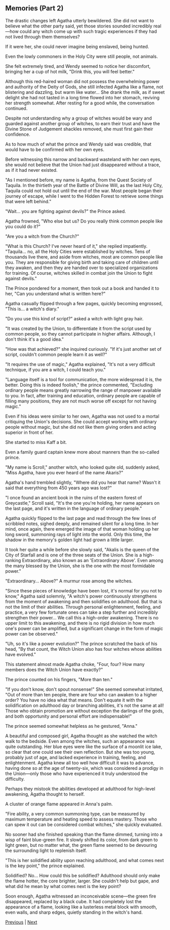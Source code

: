 ## Memories (Part 2)
The drastic changes left Agatha utterly bewildered. She did not want to believe what the other party said, yet those stories sounded incredibly real—how could any witch come up with such tragic experiences if they had not lived through them themselves?

If it were her, she could never imagine being enslaved, being hunted.

Even the lowly commoners in the Holy City were still people, not animals.

She felt extremely tired, and Wendy seemed to notice her discomfort, bringing her a cup of hot milk, "Drink this, you will feel better."

Although this red-haired woman did not possess the overwhelming power and authority of the Deity of Gods, she still infected Agatha like a flame, not blistering and dazzling, but warm like water... She drank the milk, as if sweet delight she had not tasted in a long time flowed into her stomach, reviving her strength somewhat. After resting for a good while, the conversation continued.

Despite not understanding why a group of witches would be wary and guarded against another group of witches, to earn their trust and have the Divine Stone of Judgement shackles removed, she must first gain their confidence.

As to how much of what the prince and Wendy said was credible, that would have to be confirmed with her own eyes.

Before witnessing this narrow and backward wasteland with her own eyes, she would not believe that the Union had just disappeared without a trace, as if it had never existed.

"As I mentioned before, my name is Agatha, from the Quest Society of Taquila. In the thirtieth year of the Battle of Divine Will, as the last Holy City, Taquila could not hold out until the end of the war. Most people began their journey of escape, while I went to the Hidden Forest to retrieve some things that were left behind."



"Wait... you are fighting against devils?" the Prince asked.

Agatha frowned, "Who else but us? Do you really think common people like you could do it?"

"Are you a witch from the Church?"

"What is this Church? I've never heard of it," she replied impatiently. "Taquila... no, all the Holy Cities were established by witches. Tens of thousands live there, and aside from witches, most are common people like you. They are responsible for giving birth and taking care of children until they awaken, and then they are handed over to specialized organizations for training. Of course, witches skilled in combat join the Union to fight against devils."

The Prince pondered for a moment, then took out a book and handed it to her, "Can you understand what is written here?"

Agatha casually flipped through a few pages, quickly becoming engrossed, "This is... a witch's diary."

"Do you use this kind of script?" asked a witch with light gray hair.

"It was created by the Union, to differentiate it from the script used by common people, so they cannot participate in higher affairs. Although, I don't think it's a good idea."

"How was that achieved?" she inquired curiously. "If it's just another set of script, couldn't common people learn it as well?"



"It requires the use of magic," Agatha explained, "It's not a very difficult technique, if you are a witch, I could teach you."

"Language itself is a tool for communication, the more widespread it is, the better. Doing this is indeed foolish," the prince commented, "Excluding ordinary people means greatly narrowing the range of manpower available to you. In fact, after training and education, ordinary people are capable of filling many positions, they are not much worse off except for not having magic."

Even if his ideas were similar to her own, Agatha was not used to a mortal critiquing the Union's decisions. She could accept working with ordinary people without magic, but she did not like them giving orders and acting superior in front of her.

She started to miss Kaff a bit.

Even a family guard captain knew more about manners than the so-called prince.

"My name is Scroll," another witch, who looked quite old, suddenly asked, "Miss Agatha, have you ever heard of the name Akaris?"

Agatha's hand trembled slightly, "Where did you hear that name? Wasn't it said that everything from 450 years ago was lost?"

"I once found an ancient book in the ruins of the eastern forest of Greycastle," Scroll said, "It's the one you're holding, her name appears on the last page, and it's written in the language of ordinary people."

Agatha quickly flipped to the last page and read through the few lines of scribbled notes, sighed deeply, and remained silent for a long time. In her mind, once again, there emerged the image of that woman holding up her long sword, summoning rays of light into the world. Only this time, the shadow in the memory's golden light had grown a little larger.



It took her quite a while before she slowly said, "Akalis is the queen of the City of Starfall and is one of the three seats of the Union. She is a high-ranking Extraordinary, also known as an 'Extraordinary Above'. Even among the many blessed by the Union, she is the one with the most formidable power."



"Extraordinary... Above?" A murmur rose among the witches.



"Since these pieces of knowledge have been lost, it's normal for you not to know," Agatha said solemnly, "A witch's power continuously strengthens from the moment of awakening and then solidifies on adulthood. But that is not the limit of their abilities. Through personal enlightenment, feeling, and practice, a very few fortunate ones can take a step further and incredibly strengthen their power... We call this a high-order awakening. There is no upper limit to this awakening, and there is no rigid division in how much one's power can be amplified, but a significant change in the form of magic power can be observed."



"Uh, so it's like a power evolution?" The prince scratched the back of his head, "By that count, the Witch Union also has four witches whose abilities have evolved."



This statement almost made Agatha choke, "Four, four? How many members does the Witch Union have exactly?"



The prince counted on his fingers, "More than ten."



"If you don't know, don't spout nonsense!" She seemed somewhat irritated, "Out of more than ten people, there are four who can awaken to a higher order? You have no idea what that means. Don't equate it with the solidification on adulthood day or branching abilities, it's not the same at all! Those who obtain promotion are without exception the darlings of the gods, and both opportunity and personal effort are indispensable!"



The prince seemed somewhat helpless as he gestured, "Anna."



A beautiful and composed girl, Agatha thought as she watched the witch walk to the bedside. Even among the witches, such an appearance was quite outstanding. Her blue eyes were like the surface of a moonlit ice lake, so clear that one could see their own reflection. But she was too young, probably just of age, and lacked experience in training, feeling, and enlightenment. Agatha knew all too well how difficult it was to advance, having done so at the age of twenty-six, which was considered a prodigy in the Union—only those who have experienced it truly understood the difficulty.



Perhaps they mistook the abilities developed at adulthood for high-level awakening, Agatha thought to herself.

A cluster of orange flame appeared in Anna's palm.

"Fire ability, a very common summoning type, can be measured by maximum temperature and heating speed to assess mastery. Those who can spew it out can be considered combat witches," she quickly evaluated.

No sooner had she finished speaking than the flame dimmed, turning into a wisp of faint blue-green fire. It slowly shifted its color, from dark green to light green, but no matter what, the green flame seemed to be devouring the surrounding light to replenish itself.

"This is her solidified ability upon reaching adulthood, and what comes next is the key point," the prince explained.

Solidified? No... How could this be solidified? Adulthood should only make the flame hotter, the core brighter, larger. She couldn't help but gape, and what did he mean by what comes next is the key point?

Soon enough, Agatha witnessed an inconceivable scene—the green fire disappeared, replaced by a black cube. It had completely lost the appearance of a flame, looking like a lusterless metal block with smooth, even walls, and sharp edges, quietly standing in the witch's hand.





[Previous](CH0344.md) | [Next](CH0346.md)
